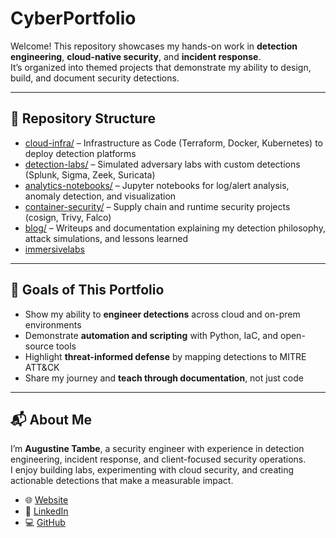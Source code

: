# CyberPortfolio

Welcome! This repository showcases my hands-on work in **detection engineering**, **cloud-native security**, and **incident response**.  
It’s organized into themed projects that demonstrate my ability to design, build, and document security detections.

---

## 📂 Repository Structure

- [cloud-infra/](cloud-infra/README.md) – Infrastructure as Code (Terraform, Docker, Kubernetes) to deploy detection platforms  
- [detection-labs/](detection-labs/README.md) – Simulated adversary labs with custom detections (Splunk, Sigma, Zeek, Suricata)  
- [analytics-notebooks/](analytics-notebooks/README.md) – Jupyter notebooks for log/alert analysis, anomaly detection, and visualization  
- [container-security/](container-security/README.md) – Supply chain and runtime security projects (cosign, Trivy, Falco)  
- [blog/](blog/README.md) – Writeups and documentation explaining my detection philosophy, attack simulations, and lessons learned
- [immersivelabs](immersivelabs/README.md)

---

## 🎯 Goals of This Portfolio

- Show my ability to **engineer detections** across cloud and on-prem environments  
- Demonstrate **automation and scripting** with Python, IaC, and open-source tools  
- Highlight **threat-informed defense** by mapping detections to MITRE ATT&CK  
- Share my journey and **teach through documentation**, not just code  

---

## 📬 About Me

I’m **Augustine Tambe**, a security engineer with experience in detection engineering, incident response, and client-focused security operations.  
I enjoy building labs, experimenting with cloud security, and creating actionable detections that make a measurable impact.  

- 🌐 [Website](https://atambe.xyz)  
- 💼 [LinkedIn](https://www.linkedin.com/in/augustine-tambe/)  
- 💻 [GitHub](https://github.com/RepTambe)  
